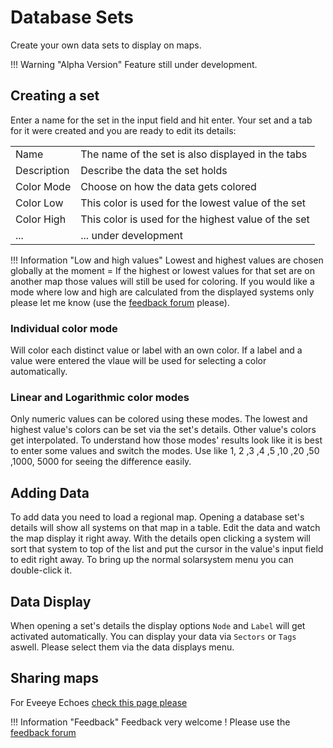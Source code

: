 # Database Sets
Create your own data sets to display on maps.

!!! Warning "Alpha Version"
    Feature still under development.
    
## Creating a set
Enter a name for the set in the input field and hit enter. 
Your set and a tab for it were created and you are ready to edit its details:

|  |  |
|--|--|
| Name | The name of the set is also displayed in the tabs |
| Description | Describe the data the set holds |
| Color Mode | Choose on how the data gets colored |
| Color Low | This color is used for the lowest value of the set |
| Color High | This color is used for the highest value of the set |
| ... | ... under development |

!!! Information "Low and high values"
    Lowest and highest values are chosen globally at the moment = If the highest or lowest values for that set are on another map those values will still be used for coloring. If you would like a mode where low and high are calculated from the displayed systems only please let me know (use the [feedback forum](https://feedback.userreport.com/7ab42bbb-8bf8-4955-9573-c0b1213b1ba7/#ideas/popular) please). 

### Individual color mode
Will color each distinct value or label with an own color. If a label and a value were entered the vlaue will be used for selecting a color automatically.

### Linear and Logarithmic color modes
Only numeric values can be colored using these modes. The lowest and highest value's colors can be set via the set's details. Other value's colors get interpolated. To understand how those modes' results look like it is best to enter some values and switch the modes. Use like 1, 2 ,3 ,4 ,5 ,10 ,20 ,50 ,1000, 5000 for seeing the difference easily.

## Adding Data
To add data you need to load a regional map. Opening a database set's details will show all systems on that map in a table. Edit the data and watch the map display it right away. With the details open clicking a system will sort that system to top of the list and put the cursor in the value's input field to edit right away. To bring up the normal solarsystem menu you can double-click it.

## Data Display
When opening a set's details the display options `Node` and `Label` will get activated automatically. You can  display your data via `Sectors` or `Tags` aswell. Please select them via the data displays menu. 

## Sharing maps
For Eveeye Echoes [check this page please](https://eveeye.readthedocs.io/en/latest/data/ee-database-sharing/)

!!! Information "Feedback"
    Feedback very welcome ! Please use the [feedback forum](https://feedback.userreport.com/7ab42bbb-8bf8-4955-9573-c0b1213b1ba7/#ideas/popular)  


<!--stackedit_data:
eyJoaXN0b3J5IjpbLTE4MTkwNzkyNiwyMTI1NjcyNTMyLC0zNj
g4OTExODMsMjk3OTExNzg1LDUwMjM1NTY2MCw3MzA3Mjk1MjIs
NDA5NzUwMCwtMjI1MjA1MTUxLDIwMjQ0OTE1NTRdfQ==
-->